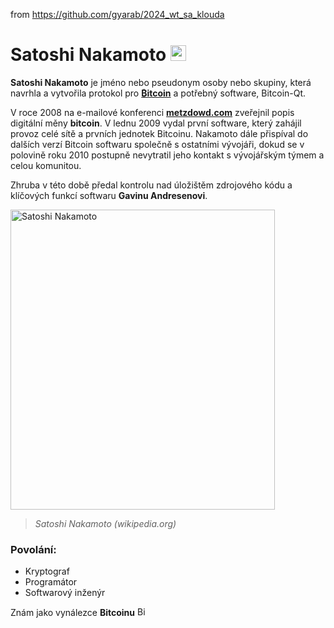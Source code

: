 from <https://github.com/gyarab/2024_wt_sa_klouda>

# Satoshi Nakamoto <img src="https://cdn3.emoji.gg/emojis/2064-bitcoin.png" alt="Bitcoin img" width="25" height="25">
**Satoshi Nakamoto** je jméno nebo pseudonym osoby nebo skupiny, která navrhla a vytvořila protokol pro [**₿itcoin**](https://cs.wikipedia.org/wiki/Bitcoin) a potřebný software, Bitcoin-Qt.

V roce 2008 na e-mailové konferenci [**metzdowd.com**](https://cs.wikipedia.org/wiki/Elektronick%C3%BD_mailing_list) zveřejnil popis digitální měny **bitcoin**. V lednu 2009 vydal první software, který zahájil provoz celé sítě a prvních jednotek Bitcoinu. Nakamoto dále přispíval do dalších verzí Bitcoin softwaru společně s ostatními vývojáři, dokud se v polovině roku 2010 postupně nevytratil jeho kontakt s vývojářským týmem a celou komunitou. 

Zhruba v této době předal kontrolu nad úložištěm zdrojového kódu a klíčových funkcí softwaru **Gavinu Andresenovi**.

<img src="https://upload.wikimedia.org/wikipedia/commons/thumb/7/77/Satoshi_Nakamoto.jpg/800px-Satoshi_Nakamoto.jpg" alt="Satoshi Nakamoto" width="423" height="480">

> *Satoshi Nakamoto (wikipedia.org)*

### Povolání:
- Kryptograf
- Programátor
- Softwarový inženýr

Znám jako	vynálezce **Bitcoinu** <img src="https://cdn3.emoji.gg/emojis/2064-bitcoin.png" alt="Bitcoin img" width="15" height="15">
